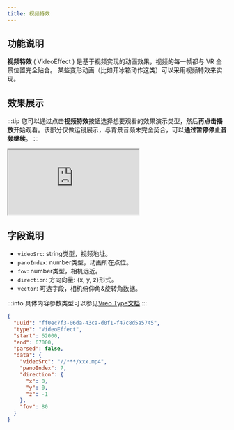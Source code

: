 ```yaml
---
title: 视频特效
---
```


## 功能说明
**视频特效** ( VideoEffect ) 是基于视频实现的动画效果，视频的每一帧都与 VR 全景位置完全贴合。 某些变形动画（比如开冰箱动作这类）可以采用视频特效来实现。

## 效果展示

:::tip
您可以通过点击**视频特效**按钮选择想要观看的效果演示类型，然后**再点击播放**开始观看。该部分仅做运镜展示，与背景音频未完全契合，可以**通过暂停停止音频继续**。
:::

<iframe src="https://codesandbox.io/embed/vreo-example-tyn7gd?view=preview&fontsize=14&hidenavigation=1&theme=dark"
style={{width:'100%', height:'500px', border:'0', borderRadius: '4px', overflow:'hidden',}}
title="vreo"
allow="accelerometer; ambient-light-sensor; camera; encrypted-media; geolocation; gyroscope; hid; microphone; midi; payment; usb; vr; xr-spatial-tracking"
sandbox="allow-forms allow-modals allow-popups allow-presentation allow-same-origin allow-scripts"></iframe>

## 字段说明
- `videoSrc`: string类型，视频地址。
- `panoIndex`: number类型，动画所在点位。
- `fov`: number类型，相机远近。
- `direction`: 方向向量: {x, y, z}形式。
- `vector`: 可选字段，相机俯仰角&旋转角数据。

:::info
具体内容参数类型可以参见[Vreo Type文档](https://unpkg.com/@realsee/vreo/docs/modules/Player.html#VideoEffectData)
:::

```json title="视频特效类型数据样例"
{
  "uuid": "ff0ec7f3-06da-43ca-d0f1-f47c8d5a5745",
  "type": "VideoEffect",
  "start": 62000,
  "end": 67000,
  "parsed": false,
  "data": {
    "videoSrc": "//***/xxx.mp4",
    "panoIndex": 7,
    "direction": {
      "x": 0,
      "y": 0,
      "z": -1
    },
    "fov": 80
  }
}
```
